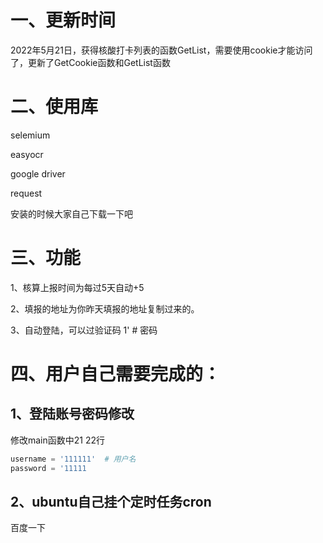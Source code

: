 # 一、更新时间
2022年5月21日，获得核酸打卡列表的函数GetList，需要使用cookie才能访问了，更新了GetCookie函数和GetList函数

# 二、使用库
selemium

easyocr

google driver

request

安装的时候大家自己下载一下吧

# 三、功能
1、核算上报时间为每过5天自动+5

2、填报的地址为你昨天填报的地址复制过来的。

3、自动登陆，可以过验证码
1'  # 密码


# 四、用户自己需要完成的：
## 1、登陆账号密码修改

修改main函数中21 22行

```python
username = '111111'  # 用户名
password = '11111
```

## 2、ubuntu自己挂个定时任务cron
百度一下
